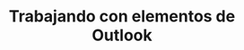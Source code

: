 ---
title: "Trabajando con elementos de Outlook"
url: /es/net/working-with-outlook-items/
weight: 30
type: docs
---